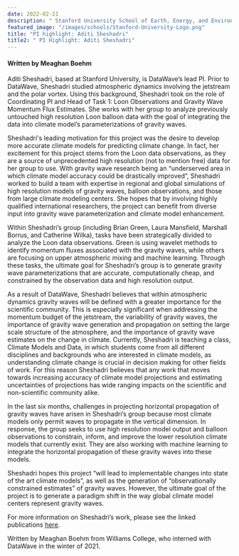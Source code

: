 ```yaml
---
date: 2022-02-21
description: " Stanford University School of Earth, Energy, and Environmental Science "
featured_image: "/images/schools/Stanford-University-Logo.png"
title: "PI highlight: Aditi Sheshadri"
title2: " PI Highlight: Aditi Sheshadri"
---
```

#### Written by Meaghan Boehm
Aditi Sheshadri, based at Stanford University, is DataWave’s lead PI. Prior to DataWave, Sheshadri studied atmospheric dynamics involving the jetstream and the polar vortex. Using this background, Sheshadri took on the role of Coordinating PI and Head of Task 1: Loon Observations and Gravity Wave Momentum Flux Estimates. She works with her group to analyze previously untouched high resolution Loon balloon data with the goal of integrating the data into climate model’s parameterizations of gravity waves. 
<!--more-->

  Sheshadri's leading motivation for this project was the desire to develop more accurate climate models for predicting climate change. In fact, her excitement for this project stems from the Loon data observations, as they are a source of unprecedented high resolution (not to mention free) data for her group to use. With gravity wave research being an “underserved area in which climate model accuracy could be drastically improved”, Sheshadri worked to build a team with expertise in regional and global simulations of high resolution models of gravity waves, balloon observations, and those from large climate modeling centers. She hopes that by involving highly qualified international researchers, the project can benefit from diverse input into gravity wave parameterization and climate model enhancement. 
   
  Within Sheshadri’s group (including Brian Green, Laura Mansfield, Marshall Borrus, and Catherine Wilka), tasks have been strategically divided to analyze the Loon data observations. Green is using wavelet methods to identify momentum fluxes associated with the gravity waves, while others are focusing on upper atmospheric mixing and machine learning. Through these tasks, the ultimate goal for Sheshadri’s group is to generate gravity wave parameterizations that are accurate, computationally cheap, and constrained by the observation data and high resolution output. 
	
  As a result of DataWave, Sheshadri believes that within atmospheric dynamics gravity waves will be defined with a greater importance for the scientific community. This is especially significant when addressing the momentum budget of the jetstream, the variability of gravity waves, the importance of gravity wave generation and propagation on setting the large scale structure of the atmosphere, and the importance of gravity wave estimates on the change in climate. Currently, Sheshadri is teaching a class, Climate Models and Data, in which students come from all different disciplines and backgrounds who are interested in climate models, as understanding climate change is crucial in decision making for other fields of work. For this reason Sheshadri believes that any work that moves towards increasing accuracy of climate model projections and estimating uncertainties of projections has wide ranging impacts on the scientific and non-scientific community alike. 
	
  In the last six months, challenges in projecting horizontal propagation of gravity waves have arisen in Sheshadri’s group because most climate models only permit waves to propagate in the vertical dimension. In response, the group seeks to use high resolution model output and balloon observations to constrain, inform, and improve the lower resolution climate models that currently exist. They are also working with machine learning to integrate the horizontal propagation of these gravity waves into these models. 
	
  Sheshadri hopes this project “will lead to implementable changes into state of the art climate models”, as well as the generation of  “observationally constrained estimates” of gravity waves. However, the ultimate goal of the project is to generate a paradigm shift in the way global climate model centers represent gravity waves.	
	
For more information on Sheshadri’s work, please see the linked publications [here](https://profiles.stanford.edu/aditi-sheshadri?tab=publications).

Written by Meaghan Boehm from Williams College, who interned with DataWave in the winter of 2021. 
